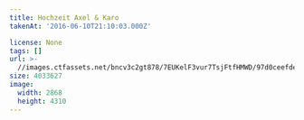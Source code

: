 ```yaml
---
title: Hochzeit Axel & Karo
takenAt: '2016-06-10T21:10:03.000Z'

license: None
tags: []
url: >-
  //images.ctfassets.net/bncv3c2gt878/7EUKelF3vur7TsjFtfHMWD/97d0ceefdef75b226ce42a72f394a73b/hochzeit-axel--karo_28100129431_o
size: 4033627
image:
  width: 2868
  height: 4310
---
```


